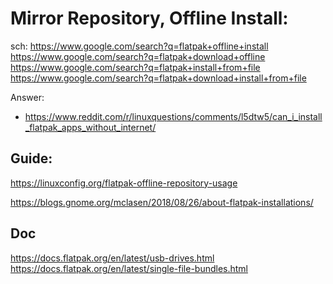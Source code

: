 # Mirror Repository, Offline Install:
sch: https://www.google.com/search?q=flatpak+offline+install https://www.google.com/search?q=flatpak+download+offline https://www.google.com/search?q=flatpak+install+from+file https://www.google.com/search?q=flatpak+download+install+from+file

Answer:
- https://www.reddit.com/r/linuxquestions/comments/l5dtw5/can_i_install_flatpak_apps_without_internet/

## Guide:
https://linuxconfig.org/flatpak-offline-repository-usage

https://blogs.gnome.org/mclasen/2018/08/26/about-flatpak-installations/

## Doc
https://docs.flatpak.org/en/latest/usb-drives.html
https://docs.flatpak.org/en/latest/single-file-bundles.html
